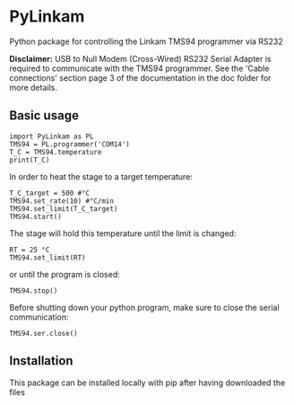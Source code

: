 # PyLinkam
Python package for controlling the Linkam TMS94 programmer via RS232

__Disclaimer:__
USB to Null Modem (Cross-Wired) RS232 Serial Adapter is required to communicate with the TMS94 programmer. 
See the 'Cable connections' section page 3 of the documentation in the doc folder for more details. 

## Basic usage 

```
import PyLinkam as PL
TMS94 = PL.programmer('COM14')
T_C = TMS94.temperature
print(T_C)
```

In order to heat the stage to a target temperature: 
``` 
T_C_target = 500 #°C
TMS94.set_rate(10) #°C/min
TMS94.set_limit(T_C_target)
TMS94.start()
```

The stage will hold this temperature until the limit is changed: 
```
RT = 25 °C
TMS94.set_limit(RT)
```

or until the program is closed: 
```
TMS94.stop()
```

Before shutting down your python program, make sure to close the serial communication: 
```
TMS94.ser.close()
```

## Installation 

This package can be installed locally with pip after having downloaded the files
